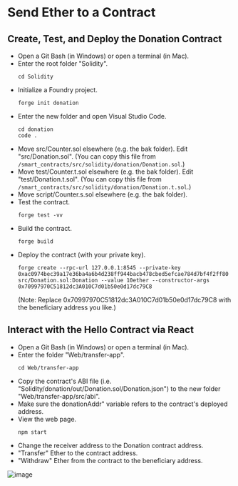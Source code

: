 # Send Ether to a Contract

## Create, Test, and Deploy the Donation Contract
+ Open a Git Bash (in Windows) or open a terminal (in Mac).
+ Enter the root folder "Solidity".
  ```
  cd Solidity
  ```
+ Initialize a Foundry project.
  ```
  forge init donation
  ```
+ Enter the new folder and open Visual Studio Code.
  ```
  cd donation
  code .
  ```
+ Move src/Counter.sol elsewhere (e.g. the bak folder). Edit "src/Donation.sol".
  (You can copy this file from `/smart_contracts/src/solidity/donation/Donation.sol`.)
+ Move test/Counter.t.sol elsewhere (e.g. the bak folder). Edit "test/Donation.t.sol".
  (You can copy this file from `/smart_contracts/src/solidity/donation/Donation.t.sol`.)
+ Move script/Counter.s.sol elsewhere (e.g. the bak folder).
+ Test the contract.
  ```
  forge test -vv
  ```
+ Build the contract.
  ```
  forge build
  ```
+ Deploy the contract (with your private key).
  ```
  forge create --rpc-url 127.0.0.1:8545 --private-key 0xac0974bec39a17e36ba4a6b4d238ff944bacb478cbed5efcae784d7bf4f2ff80 src/Donation.sol:Donation --value 10ether --constructor-args 0x70997970C51812dc3A010C7d01b50e0d17dc79C8
  ```
  (Note: Replace 0x70997970C51812dc3A010C7d01b50e0d17dc79C8 with the beneficiary address you like.)

## Interact with the Hello Contract via React
+ Open a Git Bash (in Windows) or open a terminal (in Mac).
+ Enter the folder "Web/transfer-app".
  ```
  cd Web/transfer-app
  ```
+ Copy the contract's ABI file (i.e. "Solidity/donation/out/Donation.sol/Donation.json") to the new folder "Web/transfer-app/src/abi".
+ Make sure the donationAddr" variable refers to the contract's deployed address.
+ View the web page.
  ```
  npm start
  ```
+ Change the receiver address to the Donation contract address.
+ "Transfer" Ether to the contract address.
+ "Withdraw" Ether from the contract to the beneficiary address.

![image](/smart_contracts/img/transfer-4.png)
